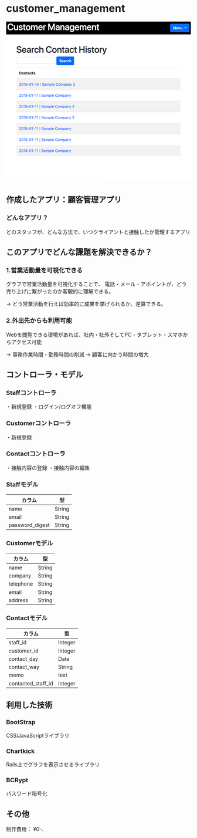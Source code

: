 # customer_management
![image](https://github.com/tanakadaichi1989/customer_management/blob/master/image.png)

## 作成したアプリ：顧客管理アプリ
### どんなアプリ？
どのスタッフが、どんな方法で、いつクライアントと接触したか管理するアプリ

## このアプリでどんな課題を解決できるか？
### 1.営業活動量を可視化できる
グラフで営業活動量を可視化することで、
電話・メール・アポイントが、どう売り上げに繋がったのか客観的に理解できる。

→ どう営業活動を行えば効率的に成果を挙げられるか、逆算できる。

### 2.外出先からも利用可能
Webを閲覧できる環境があれば、社内・社外そしてPC・タブレット・スマホからアクセス可能

→ 事務作業時間・勤務時間の削減
→ 顧客に向かう時間の増大


## コントローラ・モデル
### Staffコントローラ
・新規登録
・ログイン/ログオフ機能

### Customerコントローラ
・新規登録

### Contactコントローラ
・接触内容の登録
・接触内容の編集


### Staffモデル
|カラム|型|
|-|-|
|name|String|
|email|String|
|password_digest|String|

### Customerモデル
|カラム|型|
|-|-|
|name|String|
|company|String|
|telephone|String|
|email|String|
|address|String|

### Contactモデル
|カラム|型|
|-|-|
|staff_id|Integer|
|customer_id|Integer|
|contact_day|Date|
|contact_way|String|
|memo|text|
|contacted_staff_id|Integer|

## 利用した技術

### BootStrap
CSS/JavaScriptライブラリ

### Chartkick
Rails上でグラフを表示させるライブラリ

### BCRypt
パスワード暗号化

## その他
制作費用： ¥0-.

